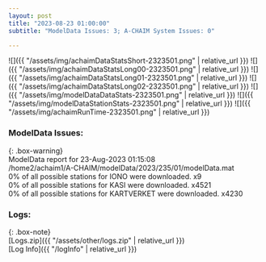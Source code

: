 ```yaml
---
layout: post
title: "2023-08-23 01:00:00"
subtitle: "ModelData Issues: 3; A-CHAIM System Issues: 0"

---
```


![]({{ "/assets/img/achaimDataStatsShort-2323501.png" | relative_url }})
![]({{ "/assets/img/achaimDataStatsLong00-2323501.png" | relative_url }})
![]({{ "/assets/img/achaimDataStatsLong01-2323501.png" | relative_url }})
![]({{ "/assets/img/achaimDataStatsLong02-2323501.png" | relative_url }})
![]({{ "/assets/img/modelDataDataStats-2323501.png" | relative_url }})
![]({{ "/assets/img/modelDataStationStats-2323501.png" | relative_url }})
![]({{ "/assets/img/achaimRunTime-2323501.png" | relative_url }})


### ModelData Issues:  
  
{: .box-warning}  
 ModelData report for 23-Aug-2023 01:15:08   
 /home2/achaim1/A-CHAIM/modelData/2023/235/01/modelData.mat   
 0% of all possible stations for IONO were downloaded. x9   
 0% of all possible stations for KASI were downloaded. x4521   
 0% of all possible stations for KARTVERKET were downloaded. x4230   
  


### Logs:  
  
{: .box-note}  
[Logs.zip]({{ "/assets/other/logs.zip" | relative_url }})  
[Log Info]({{ "/logInfo" | relative_url }})  
